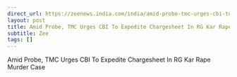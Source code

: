 ```yaml
---
direct_url: https://zeenews.india.com/india/amid-probe-tmc-urges-cbi-to-expedite-chargesheet-in-rg-kar-rape-murder-case-2789143.html
layout: post
title: Amid Probe, TMC Urges CBI To Expedite Chargesheet In RG Kar Rape Murder Case
subtitle: Zee
tags: []
---
```


Amid Probe, TMC Urges CBI To Expedite Chargesheet In RG Kar Rape Murder Case
